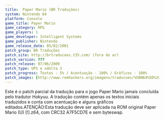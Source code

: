 ```yaml
---
title:  Paper Mario (BR Traduções)
system: Nintendo 64
platform: Console
game_title: Paper Mario
game_category: RPG
game_players: 1
game_developer: Intelligent Systems
game_publisher: Nintendo
game_release_date: 05/02/2001
patch_group: BR Traduções
patch_site: http://brtraducoes.t35.com/ (fora do ar)
patch_version: ???
patch_release: 07/06/2009
patch_type: UPS e xdelta 3
patch_progress: Textos - 5% / Acentuação - 100% / Gráficos - 100%
patch_images: [http://www.romhackers.org/imagens/traducoes/%5BN64%5D%20Paper%20Mario%20-%20BR%20Tradu%C3%A7%C3%B5es%20-%201.jpg,http://www.romhackers.org/imagens/traducoes/%5BN64%5D%20Paper%20Mario%20-%20BR%20Tradu%C3%A7%C3%B5es%20-%202.jpg,http://www.romhackers.org/imagens/traducoes/%5BN64%5D%20Paper%20Mario%20-%20BR%20Tradu%C3%A7%C3%B5es%20-%203.jpg]
---
```

Este é o patch parcial da tradução para o jogo Paper Mario jamais concluída pelo tradutor Hokyuu. A tradução contém apenas os textos iniciais traduzidos e conta com acentuação e alguns gráficos editados.ATENÇÃO:Esta tradução deve ser aplicada na ROM original Paper Mario (U) [!].z64, com CRC32 A7F5CD7E e sem byteswap.